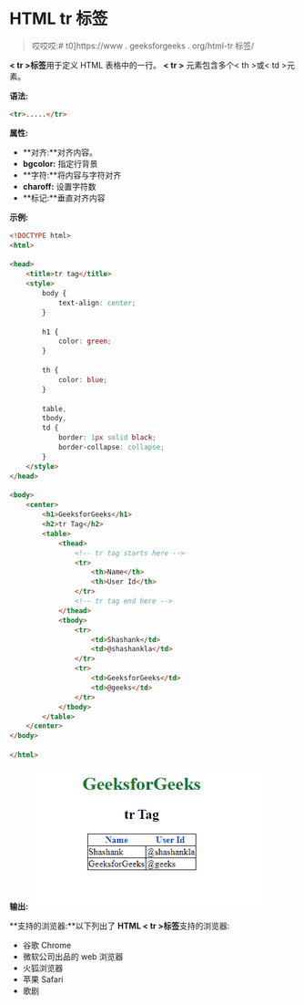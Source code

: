 # HTML tr 标签

> 哎哎哎:# t0]https://www . geeksforgeeks . org/html-tr 标签/

**< tr >标签**用于定义 HTML 表格中的一行。 **< tr >** 元素包含多个< th >或< td >元素。

**语法:**

```html
<tr>.....</tr>
```

**属性:**

*   **对齐:**对齐内容。
*   **bgcolor:** 指定行背景
*   **字符:**将内容与字符对齐
*   **charoff:** 设置字符数
*   **标记:**垂直对齐内容

**示例:**

```html
<!DOCTYPE html>
<html>

<head>
    <title>tr tag</title>
    <style>
        body {
            text-align: center;
        }

        h1 {
            color: green;
        }

        th {
            color: blue;
        }

        table,
        tbody,
        td {
            border: 1px solid black;
            border-collapse: collapse;
        }
    </style>
</head>

<body>
    <center>
        <h1>GeeksforGeeks</h1>
        <h2>tr Tag</h2>
        <table>
            <thead>
                <!-- tr tag starts here -->
                <tr>
                    <th>Name</th>
                    <th>User Id</th>
                </tr>
                <!-- tr tag end here -->
            </thead>
            <tbody>
                <tr>
                    <td>Shashank</td>
                    <td>@shashankla</td>
                </tr>
                <tr>
                    <td>GeeksforGeeks</td>
                    <td>@geeks</td>
                </tr>
            </tbody>
        </table>
    </center>
</body>

</html>
```

**输出:**
![](img/b7777bfb5e3c8e8ee729f7b63d3eeec8.png)

**支持的浏览器:**以下列出了 **HTML < tr >标签**支持的浏览器:

*   谷歌 Chrome
*   微软公司出品的 web 浏览器
*   火狐浏览器
*   苹果 Safari
*   歌剧